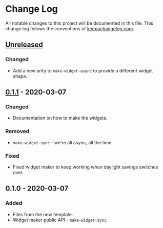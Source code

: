 # Change Log
All notable changes to this project will be documented in this file. This change log follows the conventions of [keepachangelog.com](http://keepachangelog.com/).

## [Unreleased]
### Changed
- Add a new arity to `make-widget-async` to provide a different widget shape.

## [0.1.1] - 2020-03-07
### Changed
- Documentation on how to make the widgets.

### Removed
- `make-widget-sync` - we're all async, all the time.

### Fixed
- Fixed widget maker to keep working when daylight savings switches over.

## 0.1.0 - 2020-03-07
### Added
- Files from the new template.
- Widget maker public API - `make-widget-sync`.

[Unreleased]: https://github.com/your-name/family-tree/compare/0.1.1...HEAD
[0.1.1]: https://github.com/your-name/family-tree/compare/0.1.0...0.1.1
